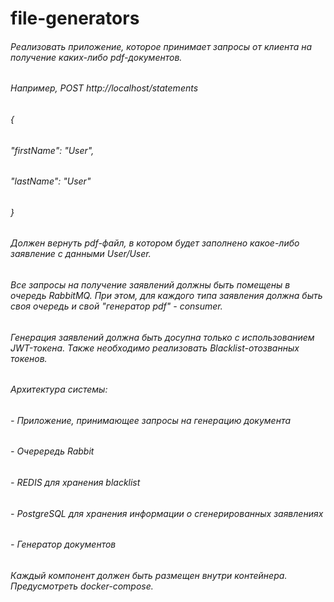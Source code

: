 # file-generators
###### Реализовать приложение, которое принимает запросы от клиента на получение каких-либо pdf-документов.

###### Например, POST http://localhost/statements

###### {
###### "firstName": "User",
###### "lastName": "User"
###### }

###### Должен вернуть pdf-файл, в котором будет заполнено какое-либо заявление с данными User/User.

###### Все запросы на получение заявлений должны быть помещены в очередь RabbitMQ. При этом, для каждого типа заявления должна быть своя очередь и свой "генератор pdf" - consumer.

###### Генерация заявлений должна быть досупна только с использованием JWT-токена. Также необходимо реализовать Blacklist-отозванных токенов.

###### Архитектура системы:
###### - Приложение, принимающее запросы на генерацию документа
###### - Очерередь Rabbit
###### - REDIS для хранения blacklist
###### - PostgreSQL для хранения информации о сгенерированных заявлениях
###### - Генератор документов

###### Каждый компонент должен быть размещен внутри контейнера. Предусмотреть docker-compose.
